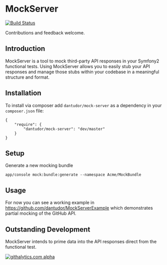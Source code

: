MockServer
==========

[![Build Status](https://secure.travis-ci.org/dantudor/MockServer.png)](http://travis-ci.org/dantudor/MockServer)

Contributions and feedback welcome.

Introduction
---

MockServer is a tool to mock third-party API responses in your Symfony2 functional tests. 
Using MockServer allows you to easily stub your API responses and manage those stubs within 
your codebase in a meaningful structure and format.


Installation
---

To install via composer add ``dantudor/mock-server`` as a dependency in your ``composer.json`` file:

    {
        "require": {
            "dantudor/mock-server": "dev/master"
        }
    }


Setup
---

Generate a new mocking bundle

    app/console mock:bundle:generate --namespace Acme/MockBundle
    
    
Usage
---

For now you can see a working example in https://github.com/dantudor/MockServerExample which demonstrates 
partial mocking of the GitHub API.


Outstanding Development
---

MockServer intends to prime data into the API responses direct from the functional test.

[![githalytics.com alpha](https://cruel-carlota.pagodabox.com/1b0414e837c760de2314ffc8f6f0f62c "githalytics.com")](http://githalytics.com/dantudor/MockServer)
